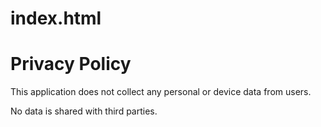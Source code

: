 # index.html
<!DOCTYPE html>
<html lang="en">
<head>
  <meta charset="UTF-8">
  <meta name="viewport" content="width=device-width, initial-scale=1.0">
  <title>Privacy Policy</title>
</head>
<body>
  <h1>Privacy Policy</h1>
  <p>This application does not collect any personal or device data from users.</p>
  <p>No data is shared with third parties.</p>
</body>
</html>
